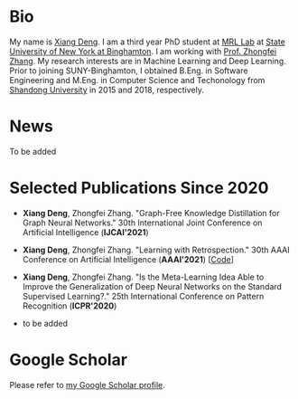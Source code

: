 # Bio

My name is [Xiang Deng][Xiang Deng]. I am a third year PhD student at [MRL Lab][MRL Lab] at [State University of New York at Binghamton][State University of New York at Binghamton]. I am working with [Prof. Zhongfei Zhang][Prof. Zhongfei Zhang]. My research interests are in Machine Learning and Deep Learning. Prior to joining SUNY-Binghamton, I obtained B.Eng. in Software Engineering and M.Eng. in Computer Science and Techonology from [Shandong University][Shandong University] in 2015 and 2018, respectively.

[Xiang Deng]: Xiang-Deng-DL.github.io
[MRL Lab]: http://cs.binghamton.edu/~forweb/home.html
[State University of New York at Binghamton]:https://www.binghamton.edu
[Prof. Zhongfei Zhang]: http://www.cs.binghamton.edu/%7Ezhongfei/
[Shandong University]: http://www.en.sdu.edu.cn/

# News

To be added

# Selected Publications Since 2020

  - **Xiang Deng**, Zhongfei Zhang. "Graph-Free Knowledge Distillation for Graph Neural Networks." 30th International Joint Conference on Artificial Intelligence (**IJCAI'2021**)
   
  - **Xiang Deng**, Zhongfei Zhang. "Learning with Retrospection." 30th AAAI Conference on Artificial Intelligence (**AAAI'2021**) [[Code]]
  
  - **Xiang Deng**, Zhongfei Zhang. "Is the Meta-Learning Idea Able to Improve the Generalization of Deep Neural Networks on the Standard Supervised Learning?." 25th International Conference on Pattern Recognition (**ICPR'2020**)
  
  - to be added

[Code]: https://github.com/Xiang-Deng-DL/Learning-With-Retrospection  
# Google Scholar
Please refer to [my Google Scholar profile][my Google Scholar profile].

[my Google Scholar profile]: https://scholar.google.com/citations?hl=en&user=5aNR1gsAAAAJ
